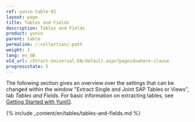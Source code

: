 ```yaml
---
ref: yunio-table-01
layout: page
title: Tables and Fields
description: Tables and Fields
product: yunio
parent: table
permalink: /:collection/:path
weight: 1
lang: en_GB
old_url: /Xtract-Universal-EN/default.aspx?pageid=where-clause
progressstate: 5
---
```

The following section gives an overview over the settings that can be changed within the window "Extract Single and Joint SAP Tables or Views", tab *Tables and Fields*.
For basic information on extracting tables, see [Getting Started with YunIO](../getting-started). <br>

{% include _content/en/tables/tables-and-fields.md  %}